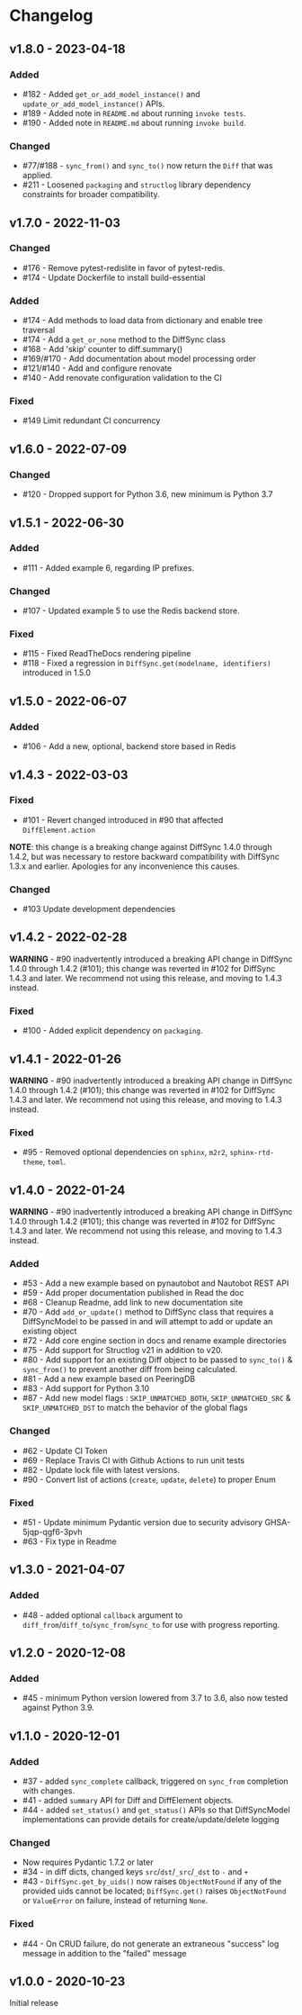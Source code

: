 # Changelog

## v1.8.0 - 2023-04-18

### Added

- #182 - Added `get_or_add_model_instance()` and `update_or_add_model_instance()` APIs.
- #189 - Added note in `README.md` about running `invoke tests`.
- #190 - Added note in `README.md` about running `invoke build`.

### Changed

- #77/#188 - `sync_from()` and `sync_to()` now return the `Diff` that was applied.
- #211 - Loosened `packaging` and `structlog` library dependency constraints for broader compatibility.

## v1.7.0 - 2022-11-03

### Changed

- #176 - Remove pytest-redislite in favor of pytest-redis.
- #174 - Update Dockerfile to install build-essential

### Added

- #174 - Add methods to load data from dictionary and enable tree traversal
- #174 - Add a `get_or_none` method to the DiffSync class
- #168 - Add 'skip' counter to diff.summary()
- #169/#170 - Add documentation about model processing order
- #121/#140 - Add and configure renovate
- #140 - Add renovate configuration validation to the CI

### Fixed

- #149 Limit redundant CI concurrency

## v1.6.0 - 2022-07-09

### Changed

- #120 - Dropped support for Python 3.6, new minimum is Python 3.7

## v1.5.1 - 2022-06-30

### Added

- #111 - Added example 6, regarding IP prefixes.

### Changed

- #107 - Updated example 5 to use the Redis backend store.

### Fixed

- #115 - Fixed ReadTheDocs rendering pipeline
- #118 - Fixed a regression in `DiffSync.get(modelname, identifiers)` introduced in 1.5.0

## v1.5.0 - 2022-06-07

### Added

- #106 - Add a new, optional, backend store based in Redis

## v1.4.3 - 2022-03-03

### Fixed

- #101 - Revert changed introduced in #90 that affected `DiffElement.action`

**NOTE**: this change is a breaking change against DiffSync 1.4.0 through 1.4.2, but was necessary to restore backward compatibility with DiffSync 1.3.x and earlier. Apologies for any inconvenience this causes.

### Changed

- #103 Update development dependencies

## v1.4.2 - 2022-02-28

**WARNING** - #90 inadvertently introduced a breaking API change in DiffSync 1.4.0 through 1.4.2 (#101); this change was reverted in #102 for DiffSync 1.4.3 and later. We recommend not using this release, and moving to 1.4.3 instead.

### Fixed

- #100 - Added explicit dependency on `packaging`.

## v1.4.1 - 2022-01-26

**WARNING** - #90 inadvertently introduced a breaking API change in DiffSync 1.4.0 through 1.4.2 (#101); this change was reverted in #102 for DiffSync 1.4.3 and later. We recommend not using this release, and moving to 1.4.3 instead.

### Fixed

- #95 - Removed optional dependencies on `sphinx`, `m2r2`, `sphinx-rtd-theme`, `toml`.

## v1.4.0 - 2022-01-24

**WARNING** - #90 inadvertently introduced a breaking API change in DiffSync 1.4.0 through 1.4.2 (#101); this change was reverted in #102 for DiffSync 1.4.3 and later. We recommend not using this release, and moving to 1.4.3 instead.

### Added

- #53 - Add a new example based on pynautobot and Nautobot REST API
- #59 - Add proper documentation published in Read the doc
- #68 - Cleanup Readme, add link to new documentation site
- #70 - Add `add_or_update()` method to DiffSync class that requires a DiffSyncModel to be passed in and will attempt to add or update an existing object
- #72 - Add core engine section in docs and rename example directories
- #75 - Add support for Structlog v21 in addition to v20.
- #80 - Add support for an existing Diff object to be passed to `sync_to()` & `sync_from()` to prevent another diff from being calculated.
- #81 - Add a new example based on PeeringDB
- #83 - Add support for Python 3.10
- #87 - Add new model flags : `SKIP_UNMATCHED_BOTH`, `SKIP_UNMATCHED_SRC` & `SKIP_UNMATCHED_DST` to match the behavior of the global flags

### Changed

- #62 - Update CI Token
- #69 - Replace Travis CI with Github Actions to run unit tests
- #82 - Update lock file with latest versions.
- #90 - Convert list of actions (`create`, `update`, `delete`) to proper Enum

### Fixed

- #51 - Update minimum Pydantic version due to security advisory GHSA-5jqp-qgf6-3pvh
- #63 - Fix type in Readme

## v1.3.0 - 2021-04-07

### Added

- #48 - added optional `callback` argument to `diff_from`/`diff_to`/`sync_from`/`sync_to` for use with progress reporting.

## v1.2.0 - 2020-12-08

### Added

- #45 - minimum Python version lowered from 3.7 to 3.6, also now tested against Python 3.9.

## v1.1.0 - 2020-12-01

### Added

- #37 - added `sync_complete` callback, triggered on `sync_from` completion with changes.
- #41 - added `summary` API for Diff and DiffElement objects.
- #44 - added `set_status()` and `get_status()` APIs so that DiffSyncModel implementations can provide details for create/update/delete logging

### Changed

- Now requires Pydantic 1.7.2 or later
- #34 - in diff dicts, changed keys `src`/`dst`/`_src`/`_dst` to `-` and `+`
- #43 - `DiffSync.get_by_uids()` now raises `ObjectNotFound` if any of the provided uids cannot be located; `DiffSync.get()` raises `ObjectNotFound` or `ValueError` on failure, instead of returning `None`.

### Fixed

- #44 - On CRUD failure, do not generate an extraneous "success" log message in addition to the "failed" message

## v1.0.0 - 2020-10-23

Initial release
